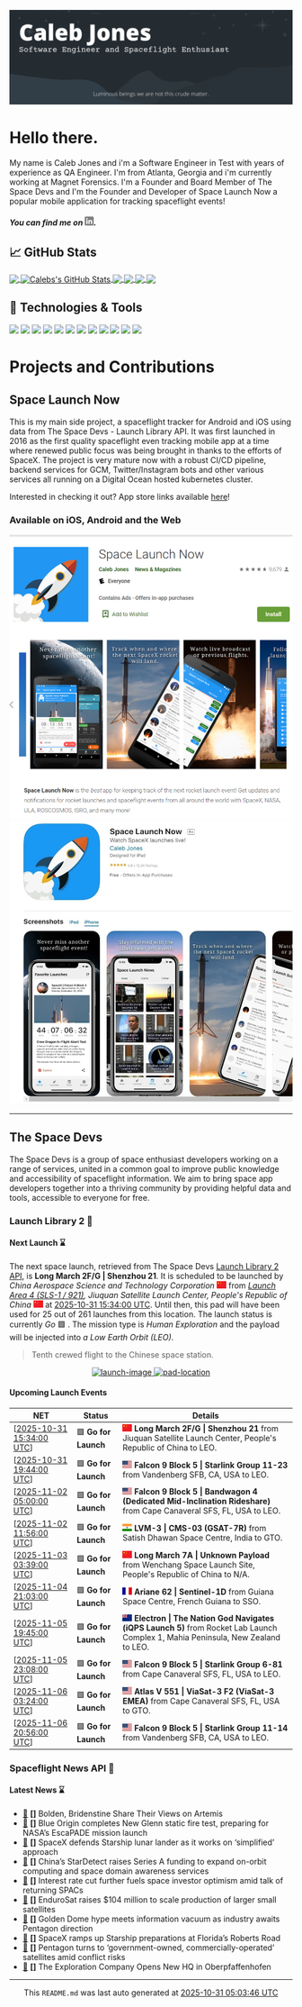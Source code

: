 [![Header](https://raw.githubusercontent.com/ItsCalebJones/ItsCalebJones/main/profile_header.png "Header")](https://spacelaunchnow.me/)
# Hello there.

My name is Caleb Jones and i'm a Software Engineer in Test with years of experience as QA Engineer. I'm from Atlanta, Georgia and i'm currently working at Magnet Forensics. I'm a Founder and Board Member of The Space Devs and I'm the Founder and Developer of Space Launch Now a popular mobile application for tracking spaceflight events!

<!-- Actual text -->

##### You can find me on [![LinkedIn][2.2]][2].

<!-- Icons -->

[2.2]: https://raw.githubusercontent.com/ItsCalebJones/ItsCalebJones/main/linkedin.png (LinkedIn icon without padding)

<!-- Links to your social media accounts -->

[2]: https://www.linkedin.com/in/cjonesmdm/

## 📈 GitHub Stats

<a href="https://github.com/ItsCalebJones">
  <img align="center" src="https://github-readme-stats.vercel.app/api/top-langs/?username=ItsCalebJones&hide=html,css,scss,tex&title_color=ffffff&text_color=c9cacc&icon_color=2bbc8a&bg_color=1d1f21&langs_count=3" />
</a>
<a href="https://github.com/ItsCalebJones">
  <img align="center" src="https://github-readme-stats.vercel.app/api?username=ItsCalebJones&show_icons=true&line_height=27&count_private=true&title_color=ffffff&text_color=c9cacc&icon_color=2bbc8a&bg_color=1d1f21" alt="Calebs's GitHub Stats" />
</a>

<a href="https://github.com/ItsCalebJones/SpaceLaunchNow-Android">
  <img align="center" src="https://github-readme-stats.vercel.app/api/pin/?username=ItsCalebJones&repo=SpaceLaunchNow-Android&title_color=ffffff&text_color=c9cacc&icon_color=2bbc8a&bg_color=1d1f21" />
</a>


<a href="https://github.com/ItsCalebJones/SpaceLaunchNow-Flutter">
  <img align="center" src="https://github-readme-stats.vercel.app/api/pin/?username=ItsCalebJones&repo=SpaceLaunchNow-Flutter&title_color=ffffff&text_color=c9cacc&icon_color=2bbc8a&bg_color=1d1f21" />
</a>

<a href="https://github.com/ItsCalebJones/SpaceLaunchNow-Server">
  <img align="center" src="https://github-readme-stats.vercel.app/api/pin/?username=ItsCalebJones&repo=SpaceLaunchNow-Server&title_color=ffffff&text_color=c9cacc&icon_color=2bbc8a&bg_color=1d1f21" />
</a>


<a href="https://github.com/ItsCalebJones/SpaceLaunchNow-UI">
  <img align="center" src="https://github-readme-stats.vercel.app/api/pin/?username=ItsCalebJones&repo=SpaceLaunchNow-UI&title_color=ffffff&text_color=c9cacc&icon_color=2bbc8a&bg_color=1d1f21" />
</a>

## 🔧 Technologies & Tools
![](https://img.shields.io/badge/OS-Linux-informational?style=flat&logo=linux&logoColor=white&color=2bbc8a)
![](https://img.shields.io/badge/Editor-IntelliJ_IDEA-informational?style=flat&logo=intellij-idea&logoColor=white&color=2bbc8a)
![](https://img.shields.io/badge/Code-Python-informational?style=flat&logo=python&logoColor=white&color=2bbc8a)
![](https://img.shields.io/badge/Code-JavaScript-informational?style=flat&logo=javascript&logoColor=white&color=2bbc8a)
![](https://img.shields.io/badge/Code-Java-informational?style=flat&logo=java&logoColor=white&color=2bbc8a)
![](https://img.shields.io/badge/Code-Dart-informational?style=flat&logo=dart&logoColor=white&color=2bbc8a)
![](https://img.shields.io/badge/Shell-Bash-informational?style=flat&logo=gnu-bash&logoColor=white&color=2bbc8a)
![](https://img.shields.io/badge/Tools-PostgreSQL-informational?style=flat&logo=postgresql&logoColor=white&color=2bbc8a)
![](https://img.shields.io/badge/Tools-Docker-informational?style=flat&logo=docker&logoColor=white&color=2bbc8a)
![](https://img.shields.io/badge/Tools-Kubernetes-informational?style=flat&logo=kubernetes&logoColor=white&color=2bbc8a)
![](https://img.shields.io/badge/Cloud-Digital_Ocean-informational?style=flat&logo=digitalocean&logoColor=white&color=2bbc8a)
![](https://img.shields.io/badge/Cloud-Amazon_AWS-informational?style=flat&logo=amazonaws&logoColor=white&color=2bbc8a)


# Projects and Contributions

## Space Launch Now
This is my main side project, a spaceflight tracker for Android and iOS using data from The Space Devs - Launch Library API.
It was first launched in 2016 as the first quality spaceflight even tracking mobile app at a time where renewed public focus was being brought in thanks to the efforts of SpaceX.
The project is very mature now with a robust CI/CD pipeline, backend services for GCM, Twitter/Instagram bots and other various services all running on a Digital Ocean hosted kubernetes cluster.

Interested in checking it out? App store links available [here](https://spacelaunchnow.me)!

### Available on iOS, Android and the Web
[![Android](https://raw.githubusercontent.com/ItsCalebJones/ItsCalebJones/main/android_image.png "Header")](https://play.google.com/store/apps/details?id=me.calebjones.spacelaunchnow)
[![iOS](https://raw.githubusercontent.com/ItsCalebJones/ItsCalebJones/main/ios_image.jpg "Header")](https://apps.apple.com/us/app/space-launch-now/id1399715731?platform=iphone)

<hr>

## The Space Devs

The Space Devs is a group of space enthusiast developers working on a range of services, united in a common goal to improve public knowledge and accessibility of spaceflight information. We aim to bring space app developers together into a thriving community by providing helpful data and tools, accessible to everyone for free.

### Launch Library 2 🚀

#### Next Launch ⌛
The next space launch, retrieved from The Space Devs
<a href="https://thespacedevs.com/llapi">Launch Library 2 API</a>, is
**Long March 2F/G | Shenzhou 21**. It is scheduled to be launched by *China Aerospace Science and Technology Corporation*
<img width="17" src="https://raw.githubusercontent.com/lipis/flag-icons/main/flags/4x3/cn.svg" />
from *<a href="https://en.wikipedia.org/wiki/Jiuquan_Launch_Area_4">Launch Area 4 (SLS-1 / 921)</a>, Jiuquan Satellite Launch Center, People's Republic of China*
<img width="17" src="https://raw.githubusercontent.com/lipis/flag-icons/main/flags/4x3/cn.svg" />
at <a href="https://www.timeanddate.com/worldclock/fixedtime.html?iso=20251031T153400">2025-10-31 15:34:00 UTC</a>.  Until
then, this pad will have been used for 25
out of 261 launches from this location. The launch status is currently
*Go* 🟩 . The mission type is
*Human Exploration* and the payload will be injected
into *a Low Earth Orbit
(LEO)*.
<br>
<blockquote>
  Tenth crewed flight to the Chinese space station.
</blockquote>

<p float="left" align="center">
  <a href="https://en.wikipedia.org/wiki/Long_March_2F/G" >
    <img alt="launch-image" height="200" src="https://thespacedevs-prod.nyc3.digitaloceanspaces.com/media/images/long_march_2_image_20210908195835.jpeg" />
  </a>
  <a href="https://www.google.com/maps?q=40.957893,100.290944" >
    <img alt="pad-location" height="200" src="https://thespacedevs-prod.nyc3.digitaloceanspaces.com/media/map_images/location_17_20200803142429.jpg"  />
  </a>
</p>

#### Upcoming Launch Events
<p align="center">
    <table class="tg">
    <thead>
      <tr>
        <th class="tg-0pky">NET</th>
        <th class="tg-0pky">Status</th>
        <th class="tg-0pky">Details</th>
      </tr>
    </thead>
    <tbody>
<tr>
    <td class="tg-0pky">[<a href="https://www.timeanddate.com/worldclock/fixedtime.html?iso=20251031T153400">2025-10-31 15:34:00 UTC</a>]</td>
    <td class="tg-0pky">🟩  <b>Go for Launch</b></td>
    <td class="tg-0pky"><img width="17" src="https://raw.githubusercontent.com/lipis/flag-icons/main/flags/4x3/cn.svg"/> <b>Long March 2F/G | Shenzhou 21</b> from Jiuquan Satellite Launch Center, People's Republic of China to LEO.</td>
</tr>
<tr>
    <td class="tg-0pky">[<a href="https://www.timeanddate.com/worldclock/fixedtime.html?iso=20251031T194400">2025-10-31 19:44:00 UTC</a>]</td>
    <td class="tg-0pky">🟩  <b>Go for Launch</b></td>
    <td class="tg-0pky"><img width="17" src="https://raw.githubusercontent.com/lipis/flag-icons/main/flags/4x3/us.svg"/> <b>Falcon 9 Block 5 | Starlink Group 11-23</b> from Vandenberg SFB, CA, USA to LEO.</td>
</tr>
<tr>
    <td class="tg-0pky">[<a href="https://www.timeanddate.com/worldclock/fixedtime.html?iso=20251102T050000">2025-11-02 05:00:00 UTC</a>]</td>
    <td class="tg-0pky">🟩  <b>Go for Launch</b></td>
    <td class="tg-0pky"><img width="17" src="https://raw.githubusercontent.com/lipis/flag-icons/main/flags/4x3/us.svg"/> <b>Falcon 9 Block 5 | Bandwagon 4 (Dedicated Mid-Inclination Rideshare)</b> from Cape Canaveral SFS, FL, USA to LEO.</td>
</tr>
<tr>
    <td class="tg-0pky">[<a href="https://www.timeanddate.com/worldclock/fixedtime.html?iso=20251102T115600">2025-11-02 11:56:00 UTC</a>]</td>
    <td class="tg-0pky">🟩  <b>Go for Launch</b></td>
    <td class="tg-0pky"><img width="17" src="https://raw.githubusercontent.com/lipis/flag-icons/main/flags/4x3/in.svg"/> <b>LVM-3 | CMS-03 (GSAT-7R)</b> from Satish Dhawan Space Centre, India to GTO.</td>
</tr>
<tr>
    <td class="tg-0pky">[<a href="https://www.timeanddate.com/worldclock/fixedtime.html?iso=20251103T033900">2025-11-03 03:39:00 UTC</a>]</td>
    <td class="tg-0pky">🟩  <b>Go for Launch</b></td>
    <td class="tg-0pky"><img width="17" src="https://raw.githubusercontent.com/lipis/flag-icons/main/flags/4x3/cn.svg"/> <b>Long March 7A | Unknown Payload</b> from Wenchang Space Launch Site, People's Republic of China to N/A.</td>
</tr>
<tr>
    <td class="tg-0pky">[<a href="https://www.timeanddate.com/worldclock/fixedtime.html?iso=20251104T210300">2025-11-04 21:03:00 UTC</a>]</td>
    <td class="tg-0pky">🟩  <b>Go for Launch</b></td>
    <td class="tg-0pky"><img width="17" src="https://raw.githubusercontent.com/lipis/flag-icons/main/flags/4x3/fr.svg"/> <b>Ariane 62 | Sentinel-1D</b> from Guiana Space Centre, French Guiana to SSO.</td>
</tr>
<tr>
    <td class="tg-0pky">[<a href="https://www.timeanddate.com/worldclock/fixedtime.html?iso=20251105T194500">2025-11-05 19:45:00 UTC</a>]</td>
    <td class="tg-0pky">🟩  <b>Go for Launch</b></td>
    <td class="tg-0pky"><img width="17" src="https://raw.githubusercontent.com/lipis/flag-icons/main/flags/4x3/nz.svg"/> <b>Electron | The Nation God Navigates (iQPS Launch 5)</b> from Rocket Lab Launch Complex 1, Mahia Peninsula, New Zealand to LEO.</td>
</tr>
<tr>
    <td class="tg-0pky">[<a href="https://www.timeanddate.com/worldclock/fixedtime.html?iso=20251105T230800">2025-11-05 23:08:00 UTC</a>]</td>
    <td class="tg-0pky">🟩  <b>Go for Launch</b></td>
    <td class="tg-0pky"><img width="17" src="https://raw.githubusercontent.com/lipis/flag-icons/main/flags/4x3/us.svg"/> <b>Falcon 9 Block 5 | Starlink Group 6-81</b> from Cape Canaveral SFS, FL, USA to LEO.</td>
</tr>
<tr>
    <td class="tg-0pky">[<a href="https://www.timeanddate.com/worldclock/fixedtime.html?iso=20251106T032400">2025-11-06 03:24:00 UTC</a>]</td>
    <td class="tg-0pky">🟩  <b>Go for Launch</b></td>
    <td class="tg-0pky"><img width="17" src="https://raw.githubusercontent.com/lipis/flag-icons/main/flags/4x3/us.svg"/> <b>Atlas V 551 | ViaSat-3 F2 (ViaSat-3 EMEA)</b> from Cape Canaveral SFS, FL, USA to GTO.</td>
</tr>
<tr>
    <td class="tg-0pky">[<a href="https://www.timeanddate.com/worldclock/fixedtime.html?iso=20251106T205600">2025-11-06 20:56:00 UTC</a>]</td>
    <td class="tg-0pky">🟩  <b>Go for Launch</b></td>
    <td class="tg-0pky"><img width="17" src="https://raw.githubusercontent.com/lipis/flag-icons/main/flags/4x3/us.svg"/> <b>Falcon 9 Block 5 | Starlink Group 11-14</b> from Vandenberg SFB, CA, USA to LEO.</td>
</tr>

</tbody>
</table></p>

### Spaceflight News API 📰

#### Latest News ⌛
- <a href="https://spacepolicyonline.com/news/bolden-bridenstine-share-their-views-on-artemis/" >🔗</a> **[]** Bolden, Bridenstine Share Their Views on Artemis
- <a href="https://spaceflightnow.com/2025/10/31/blue-origin-completes-new-glenn-static-fire-test-preparing-for-nasas-escapade-mission-launch/" >🔗</a> **[]** Blue Origin completes New Glenn static fire test, preparing for NASA’s EscaPADE mission launch
- <a href="https://spacenews.com/spacex-defends-starship-lunar-lander-as-it-works-on-simplified-approach/" >🔗</a> **[]** SpaceX defends Starship lunar lander as it works on ‘simplified’ approach
- <a href="https://spacenews.com/chinas-stardetect-raises-series-a-funding-to-expand-on-orbit-computing-and-space-domain-awareness-services/" >🔗</a> **[]** China’s StarDetect raises Series A funding to expand on-orbit computing and space domain awareness services
- <a href="https://spacenews.com/interest-rate-cut-further-fuels-space-investor-optimism-amid-talk-of-returning-spacs/" >🔗</a> **[]** Interest rate cut further fuels space investor optimism amid talk of returning SPACs
- <a href="https://spacenews.com/endurosat-raises-104-million-to-scale-production-of-larger-small-satellites/" >🔗</a> **[]** EnduroSat raises $104 million to scale production of larger small satellites
- <a href="https://spacenews.com/golden-dome-hype-meets-information-vacuum-as-industry-awaits-pentagon-direction/" >🔗</a> **[]** Golden Dome hype meets information vacuum as industry awaits Pentagon direction
- <a href="https://www.nasaspaceflight.com/2025/10/spacex-roberts-road-olm-preps/" >🔗</a> **[]** SpaceX ramps up Starship preparations at Florida’s Roberts Road
- <a href="https://spacenews.com/pentagon-turns-to-government-owned-commercially-operated-satellites-amid-conflict-risks/" >🔗</a> **[]** Pentagon turns to ‘government-owned, commercially-operated’ satellites amid conflict risks
- <a href="https://europeanspaceflight.com/the-exploration-company-opens-new-hq-in-oberpfaffenhofen/" >🔗</a> **[]** The Exploration Company Opens New HQ in Oberpfaffenhofen


<hr>
  <div align="center">
  This <code>README.md</code> was last auto generated at <a href="https://www.timeanddate.com/worldclock/fixedtime.html?iso=20251031T050346">2025-10-31 05:03:46 UTC</a>
  <br>
</div>